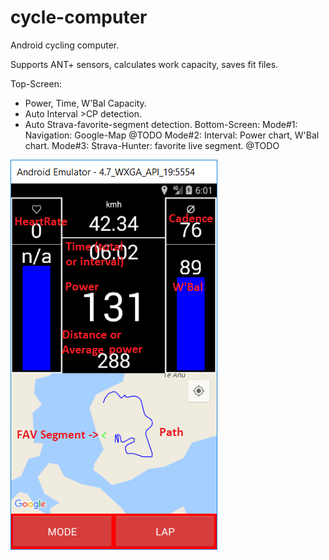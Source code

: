 # cycle-computer
Android cycling computer.

Supports ANT+ sensors, calculates work capacity, saves fit files.

Top-Screen:
  - Power, Time, W'Bal Capacity.
  - Auto Interval >CP detection.
  - Auto Strava-favorite-segment detection.
Bottom-Screen:
  Mode#1: Navigation: Google-Map @TODO
  Mode#2: Interval: Power chart, W'Bal chart.
  Mode#3: Strava-Hunter: favorite live segment. @TODO

![Screenshot taken 2017.06.19](https://raw.githubusercontent.com/inv2004/cycle-computer/master/img/screen1.png)
